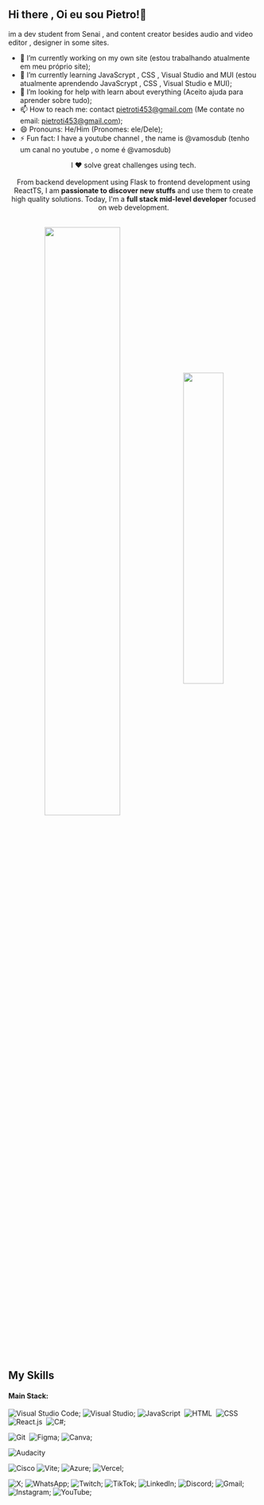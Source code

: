 ## Hi there , Oi eu sou Pietro!👋

im a dev student from Senai , and content creator besides audio and video editor , designer in some sites.

 - 🔭 I’m currently working on my own site (estou trabalhando atualmente em meu próprio site);
- 🌱 I’m currently learning JavaScrypt , CSS , Visual Studio and MUI (estou atualmente aprendendo JavaScrypt , CSS , Visual Studio e MUI);
- 🤔 I’m looking for help with learn about everything (Aceito ajuda para aprender sobre tudo);
- 📫 How to reach me: contact pietroti453@gmail.com (Me contate no email: pietroti453@gmail.com);
- 😄 Pronouns: He/Him (Pronomes: ele/Dele);
- ⚡ Fun fact: I have a youtube channel , the name is @vamosdub (tenho um canal no youtube , o nome é @vamosdub)



<p align="center">I ❤️ solve great challenges using tech. <br><br> From backend development using Flask to frontend development using ReactTS, I am <strong>passionate to discover new stuffs</strong> and use them to create high quality solutions. Today, I'm a <strong>full stack mid-level developer</strong> focused on web development.</p>&nbsp;

<div  align="center" style="margin-bottom:100px">
<img width=55% align="center"  src="https://github-readme-streak-stats.herokuapp.com?user=PietroDub&theme=radical&mode=weekly" />
<img width=40% align="center" src="https://github-readme-stats-git-main-PietroDub.vercel.app/api/top-langs/?username=PietroDub&show_icons=true&theme=radical&layout=compact" />
 </div>
 
 &nbsp;
 &nbsp;



## My Skills

#### Main Stack:
![Visual Studio Code](https://img.shields.io/badge/Visual%20Studio%20Code-0078d7.svg?style=for-the-badge&logo=visual-studio-code&logoColor=white);
	![Visual Studio](https://img.shields.io/badge/Visual%20Studio-5C2D91.svg?style=for-the-badge&logo=visual-studio&logoColor=white);
![JavaScript](https://img.shields.io/badge/JavaScript-F7DF1E?style=for-the-badge&logo=javascript&logoColor=black)&nbsp;
![HTML](https://img.shields.io/badge/HTML5-E34F26?style=for-the-badge&logo=html5&logoColor=white)&nbsp;
![CSS](https://img.shields.io/badge/CSS3-1572B6?style=for-the-badge&logo=css3&logoColor=white)&nbsp;
![React.js](https://img.shields.io/badge/React-20232A?style=for-the-badge&logo=react&logoColor=61DAFB)&nbsp;
![C#](https://img.shields.io/badge/c%23-%23239120.svg?style=for-the-badge&logo=csharp&logoColor=white);

![Git](https://img.shields.io/badge/GIT-E44C30?style=for-the-badge&logo=git&logoColor=white)&nbsp;
![Figma](https://img.shields.io/badge/figma-%23F24E1E.svg?style=for-the-badge&logo=figma&logoColor=white);
![Canva](https://img.shields.io/badge/Canva-%2300C4CC.svg?style=for-the-badge&logo=Canva&logoColor=white);

![Audacity](https://img.shields.io/badge/Audacity-0000CC?style=for-the-badge&logo=audacity&logoColor=white)

![Cisco](https://img.shields.io/badge/cisco-%23049fd9.svg?style=for-the-badge&logo=cisco&logoColor=black)
![Vite](https://img.shields.io/badge/vite-%23646CFF.svg?style=for-the-badge&logo=vite&logoColor=white);
![Azure](https://img.shields.io/badge/azure-%230072C6.svg?style=for-the-badge&logo=microsoftazure&logoColor=white);
![Vercel](https://img.shields.io/badge/vercel-%23000000.svg?style=for-the-badge&logo=vercel&logoColor=white);

![X](https://img.shields.io/badge/X-%23000000.svg?style=for-the-badge&logo=X&logoColor=white);
![WhatsApp](https://img.shields.io/badge/WhatsApp-25D366?style=for-the-badge&logo=whatsapp&logoColor=white);
![Twitch](https://img.shields.io/badge/Twitch-%239146FF.svg?style=for-the-badge&logo=Twitch&logoColor=white);
![TikTok](https://img.shields.io/badge/TikTok-%23000000.svg?style=for-the-badge&logo=TikTok&logoColor=white);
![LinkedIn](https://img.shields.io/badge/linkedin-%230077B5.svg?style=for-the-badge&logo=linkedin&logoColor=white);
![Discord](https://img.shields.io/badge/Discord-%235865F2.svg?style=for-the-badge&logo=discord&logoColor=white);
![Gmail](https://img.shields.io/badge/Gmail-D14836?style=for-the-badge&logo=gmail&logoColor=white);
![Instagram](https://img.shields.io/badge/Instagram-%23E4405F.svg?style=for-the-badge&logo=Instagram&logoColor=white);
![YouTube](https://img.shields.io/badge/YouTube-%23FF0000.svg?style=for-the-badge&logo=YouTube&logoColor=white);

